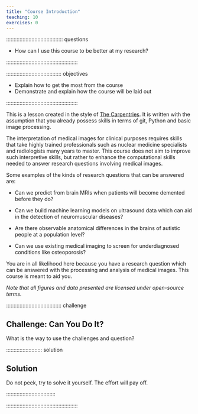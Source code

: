 ```yaml
---
title: "Course Introduction"
teaching: 10
exercises: 0
---
```


:::::::::::::::::::::::::::::::::::::: questions 

- How can I use this course to be better at my research?

::::::::::::::::::::::::::::::::::::::::::::::::

::::::::::::::::::::::::::::::::::::: objectives

- Explain how to get the most from the course
- Demonstrate and explain how the course will be laid out

::::::::::::::::::::::::::::::::::::::::::::::::

This is a lesson created in the style of [The Carpentries](https://datacarpentry.org/). It is written with the assumption
that you already possess skills in terms of git, Python and basic image processing.

The interpretation of medical images for clinical purposes requires skills that take
highly trained professionals such as nuclear medicine specialists and
radiologists many years to master. This course does not aim to improve such
interpretive skills, but rather to enhance the computational skills
needed to answer research questions involving medical images.

Some examples of the kinds of research questions that can be answered are:

- Can we predict from brain MRIs when patients will become demented before they do?

- Can we build machine learning models on ultrasound data which can aid in the detection of neuromuscular diseases?

- Are there observable anatomical differences in the brains of autistic people at a population level? 

- Can we use existing medical imaging to screen for underdiagnosed conditions like osteoporosis?

You are in all likelihood here because you have a research question which can be answered with
the processing and analysis of medical images. This course is meant to aid you.

*Note that all figures and data presented are licensed under open-source terms.*

::::::::::::::::::::::::::::::::::::: challenge 

## Challenge: Can You Do It?

What is the way to use the challenges and question?

:::::::::::::::::::::::: solution 

## Solution
 
Do not peek, try to solve it yourself. The effort will pay off.

:::::::::::::::::::::::::::::::::

::::::::::::::::::::::::::::::::::::::::::::::::
